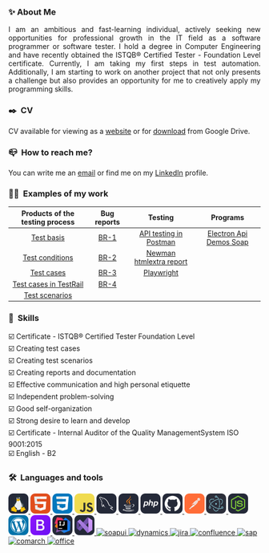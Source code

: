 ### ✨&nbsp;<a name="about-me">About Me</a>
<p align="justify">I am an ambitious and fast-learning individual, actively seeking new opportunities for professional growth in the IT field as a software programmer or software tester. I hold a degree in Computer Engineering and have recently obtained the ISTQB® Certified Tester - Foundation Level certificate. Currently, I am taking my first steps in test automation. Additionally, I am starting to work on another project that not only presents a challenge but also provides an opportunity for me to creatively apply my programming skills.</p>

### ✒️ &nbsp;<a name="cv">**CV**</a>

CV available for viewing as a [website](https://patkarska.github.io/cv/) or for [download](https://drive.google.com/file/d/1wRZn6hq7aDL9OE7O6wGYPAPfEaNXa9Gl/view?usp=drive_link) from Google Drive. 

### 📪 &nbsp;<a name="contact">**How to reach me?**</a>

You can write me an [email](mailto:patkarska@gmail.com) or find me on my [LinkedIn](https://www.linkedin.com/in/patrycjakarska/) profile.

### 👨‍💻 &nbsp;<a name="work">**Examples of my work**</a>

| Products of the testing process | Bug reports | Testing | Programs |
|:---:|:---:|:---:|:---:|
| [Test basis](https://docs.google.com/document/d/11HI77zeiyeFxott6yGdAPvnfZepuqnLXJiRQWdW8vbI/edit?usp=drive_link) | [BR-1](https://docs.google.com/document/d/1HR9U8slq_qD5c9t9OWiJqb1kxeQl7dL7/edit?usp=drive_link&ouid=112086525478829647649&rtpof=true&sd=true) | [API testing in Postman](https://www.postman.com/satellite-geoscientist-5137165/workspace/resume-workspace/collection/28396199-af1a235e-1666-4979-993c-71045ab66e4e?action=share&creator=28396199) | [Electron Api Demos Soap](https://github.com/Patkarska/electron-api-demos-soap)
| [Test conditions](https://docs.google.com/document/d/13XUvwTljweBTjb80yeeA1a_ks-2lD-sUHrN8w4rD67Y/edit?usp=drive_link) | [BR-2](https://docs.google.com/document/d/1ovGioV57T_ex7OEtLWYSZ8z_8RvQHYds/edit?usp=drive_link&ouid=112086525478829647649&rtpof=true&sd=true) | [Newman htmlextra report](https://github.com/Patkarska/newman)
| [Test cases](https://docs.google.com/document/d/1FpB23Yg_bzzKo7X8-ZkVkK9d0elAU5QdPwlxXqBmn5M/edit?usp=drive_link) | [BR-3](https://docs.google.com/document/d/1bqEmFMQY8nXYEBKuTxD6_gGjmmxqSqVz/edit?usp=drive_link&ouid=112086525478829647649&rtpof=true&sd=true) | [Playwright](https://github.com/Patkarska/playwright)
| [Test cases in TestRail](https://drive.google.com/file/d/1uf0z10BDxxUEuFDn8a7P35XEQJBM6mD0/view?usp=drive_link) | [BR-4](https://docs.google.com/document/d/1wDnwRBaiBQuUWNMddDppQ245Ohj7es-k/edit?usp=drive_link&ouid=112086525478829647649&rtpof=true&sd=true) |
| [Test scenarios](https://docs.google.com/document/d/10zqhe_gc6dbWtyXyz-tbPd6RCc2YCV-x-75Z84cEmQ8/edit?usp=drive_link) | 




### 🧠 &nbsp;<a name="skills">**Skills**</a>
☑️ Certificate - ISTQB® Certified Tester Foundation Level <br>
☑️ Creating test cases<br>
☑️ Creating test scenarios<br>
☑️ Creating reports and documentation<br>
☑️ Effective communication and high personal etiquette<br>
☑️ Independent problem-solving<br>
☑️ Good self-organization<br>
☑️ Strong desire to learn and develop<br>
☑️ Certificate - Internal Auditor of the Quality ManagementSystem ISO 9001:2015<br>
☑️ English - B2 


### 🛠️ &nbsp;<a name="tools">Languages and tools</a>
<p align="left">  <a href="https://www.linux.org/" target="_blank"> <img src="https://github.com/tandpfun/skill-icons/raw/main/icons/Linux-Dark.svg" alt="linux" width="40" height="40"/> </a><a href="https://www.w3.org/html/" target="_blank"> <img src="https://github.com/tandpfun/skill-icons/raw/main/icons/HTML.svg" alt="html5" width="40" height="40"/> </a><a href="https://www.w3schools.com/css/" target="_blank"> <img src="https://github.com/tandpfun/skill-icons/raw/main/icons/CSS.svg" alt="css3" width="40" height="40"/> </a><a href="https://developer.mozilla.org/en-US/docs/Web/JavaScript" target="_blank"> <img src="https://github.com/tandpfun/skill-icons/raw/main/icons/JavaScript.svg" alt="javascript" width="40" height="40"/> </a><a href="https://www.mysql.com/" target="_blank"> <img src="https://github.com/tandpfun/skill-icons/raw/main/icons/MySQL-Dark.svg" alt="mysql" width="40" height="40"/> </a> 
<a href="https://www.java.com/pl/" target="_blank"> <img src="https://raw.githubusercontent.com/tandpfun/skill-icons/main/icons/Java-Dark.svg" alt="java" width="40" height="40"/> </a> <a href="https://www.php.net/" target="_blank"> <img src="https://github.com/tandpfun/skill-icons/raw/main/icons/PHP-Dark.svg" alt="php" idth="40" height="40"/> </a><a href="https://github.com/" target="_blank"> <img src="https://github.com/tandpfun/skill-icons/raw/main/icons/Github-Dark.svg" alt="github" width="40" height="40"/> </a><a href="https://www.postman.com/" target="_blank"> <img src="https://github.com/tandpfun/skill-icons/raw/main/icons/Postman.svg" alt="postman" width="40" height="40"/> </a><a href="https://www.electronjs.org/" target="_blank"> <img src="https://github.com/tandpfun/skill-icons/raw/main/icons/Electron.svg" alt="electron" width="40" height="40"/> </a><a href="https://nodejs.org/en" target="_blank"> <img src="https://github.com/tandpfun/skill-icons/raw/main/icons/NodeJS-Dark.svg" alt="node" width="40" height="40"/> </a><a href="https://pl.wordpress.org/" target="_blank"> <img src="https://github.com/tandpfun/skill-icons/raw/main/icons/Wordpress.svg" alt="wordpress" width="40" height="40"/> </a><a href="https://getbootstrap.com/" target="_blank"> <img src="https://github.com/tandpfun/skill-icons/raw/main/icons/Bootstrap.svg" alt="bootstrap" width="40" height="40"/> </a><a href="https://www.jetbrains.com/idea/" target="_blank"> <img src="https://github.com/tandpfun/skill-icons/raw/main/icons/Idea-Dark.svg" alt="idea" width="40" height="40"/> </a><a href="https://visualstudio.microsoft.com/pl/" target="_blank"> <img src="https://github.com/tandpfun/skill-icons/raw/main/icons/VisualStudio-Dark.svg" alt="visualstudio" width="40" height="40"/> </a><a href="https://www.soapui.org/" target="_blank"> <img src="https://www.soapui.org/smartbearbrand/media/images/home/soapui-icon.svg" alt="soapui" width="40" height="40"/> </a><a href="https://dynamics.microsoft.com/pl-pl/" target="_blank"> <img src="https://store-images.s-microsoft.com/image/apps.7275.f84b0019-306e-41a5-a8a3-ed3db1169c02.b7c0e111-0994-4f0d-a365-044010505b4c.4ccea6ce-b2ad-4dc2-8cc9-427e1fdb7da2" alt="dynamics" width="40" height="40"/> </a><a href="https://www.atlassian.com/pl/software/jira" target="_blank"> <img src="https://wac-cdn.atlassian.com/dam/jcr:5cae308d-24a4-40d0-8fe2-ce7f46cd7a02/JSW%20sign-responsive.png?cdnVersion=1021" alt="jira" width="40" height="40"/> </a><a href="https://www.atlassian.com/software/confluence" target="_blank"> <img src="https://pbs.twimg.com/profile_images/1022908662392619008/5_z16TbH_400x400.jpg" alt="confluence" width="40" height="40"/> </a> <a href="https://www.sap.com/" target="_blank"> <img src="https://www.sap.com/dam/application/shared/logos/sap-logo-svg.svg/sap-logo-svg.svg" alt="sap" width="40" height="40"/> </a><a href="https://www.comarch.pl/erp/comarch-optima/?utm_source=google&utm_medium=cpc&utm_campaign=ERPBrandOptima&utm_term=comarch%20optima&gclid=Cj0KCQjwho-lBhC_ARIsAMpgMod59CikL6ppuekdTCYJtskNoUVY3OKleFJikImqMe3JG9mRvA90PccaAuGcEALw_wcB" target="_blank"> <img src="https://encrypted-tbn0.gstatic.com/images?q=tbn:ANd9GcTyEvlSHXo6OJZ6iXNVnAMVUAybDJqnbZH4Gw&usqp=CAU" alt="comarch" width="40" height="40"/> </a><a href="https://www.microsoft.com/pl-pl/microsoft-365?rtc=1" target="_blank"> <img src="https://encrypted-tbn0.gstatic.com/images?q=tbn:ANd9GcRc4FHe21RVI8DDH-9e854uhdOBvJ6ySafwFTQH_Z5RhiVmayt3K7aKh_cozDGvFxeE2iM&usqp=CAU" alt="office" width="40" height="40"/> </a></p>
